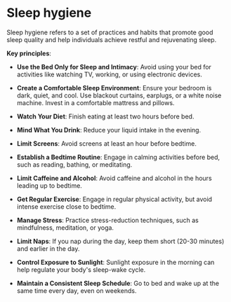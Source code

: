 [//]: # (source: ?)
[//]: # (tags: psychology treatments)

# Sleep hygiene

Sleep hygiene refers to a set of practices and habits that promote good sleep quality and help individuals achieve restful and rejuvenating sleep.

**Key principles**:

* **Use the Bed Only for Sleep and Intimacy**: Avoid using your bed for activities like watching TV, working, or using electronic devices.

* **Create a Comfortable Sleep Environment**: Ensure your bedroom is dark, quiet, and cool. Use blackout curtains, earplugs, or a white noise machine. Invest in a comfortable mattress and pillows.

* **Watch Your Diet**: Finish eating at least two hours before bed.

* **Mind What You Drink**: Reduce your liquid intake in the evening.

* **Limit Screens**: Avoid screens at least an hour before bedtime.

* **Establish a Bedtime Routine**: Engage in calming activities before bed, such as reading, bathing, or meditating.

* **Limit Caffeine and Alcohol**: Avoid caffeine and alcohol in the hours leading up to bedtime.

* **Get Regular Exercise**: Engage in regular physical activity, but avoid intense exercise close to bedtime.

* **Manage Stress**: Practice stress-reduction techniques, such as mindfulness, meditation, or yoga.

* **Limit Naps**: If you nap during the day, keep them short (20-30 minutes) and earlier in the day.

* **Control Exposure to Sunlight**: Sunlight exposure in the morning can help regulate your body's sleep-wake cycle.

* **Maintain a Consistent Sleep Schedule**: Go to bed and wake up at the same time every day, even on weekends.
